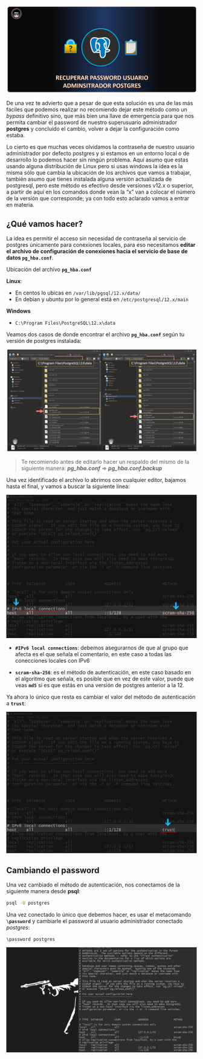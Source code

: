 [comment]: <> (Author: Marco Contreras Herrera)
[comment]: <> (Email: enidev911@gmail.com)

![banner](./assets/banner.png)

<a name="top"></a>

 
De una vez te advierto que a pesar de que esta solución es una de las más fáciles que podemos realizar no recomiendo dejar este método como un *bypass* definitivo sino, que más bien una llave de emergencia para que nos permita cambiar el password de nuestro superusuario administrador **postgres** y concluido el cambio, volver a dejar la configuración como estaba.

Lo cierto es que muchas veces olvidamos la contraseña de nuestro usuario administrador por defecto postgres y si estamos en un entorno local o de desarrollo lo podemos hacer sin ningún problema. Aquí asumo que estas usando alguna distribución de Linux pero si usas windows la idea es la misma sólo que cambia la ubicación de los archivos que vamos a trabajar, también asumo que tienes instalada alguna versión actualizada de postgresql, pero este método es efectivo desde versiones v12.x o superior, a partir de aquí en los comandos donde vean la “x” van a colocar el número de la versión que corresponde; ya con todo esto aclarado vamos a entrar en materia.


## ¿Qué vamos hacer?

La idea es permitir el acceso sin necesidad de contraseña al servicio de postgres únicamente para conexiones locales, para eso necesitamos **editar el archivo de configuración de conexiones hacia el servicio de base de datos `pg_hba.conf`**.


Ubicación del archivo **`pg_hba.conf`**

**Linux**: 

- En centos lo ubicas en `/var/lib/pgsql/12.x/data/`
- En debian y ubuntu por lo general está en `/etc/postgresql/12.x/main`

**Windows**

- `C:\Program Files\PostgreSQL\12.x\data`


Veamos dos casos de donde encontrar el archivo **`pg_hba.conf`** según tu versión de postgres instalada:

![pg_hba.conf path](./assets/pg_hba_path.png)


> Te recomiendo antes de editarlo hacer un respaldo del mismo de la siguiente manera: ***pg_hba.conf*** => ***pg_hba.conf.backup***


Una vez identificado el archivo lo abrimos con cualquier editor, bajamos hasta el final, y vamos a buscar la siguiente línea:  

![pg_hba.conf](./assets/pg_hba_windows.png)

- **`#IPv6 local connections`**: debemos asegurarnos de que al grupo que afecta es el que señala el comentario, en este caso a todas las conecciones locales con IPv6

- **`scram-sha-256`**: es el método de autenticación, en este caso basado en el algoritmo que señala, es posible que en vez de este valor, puede que veas  **`md5`** si es que estás en una versión de postgres anterior a la 12.


Ya ahora lo único que resta es cambiar el valor del método de autenticación a **`trust`**:


![pg_hba.conf](./assets/pg_hba_trust.png)


## Cambiando el password


Una vez cambiado el método de autenticación, nos conectamos de la siguiente manera desde **psql**: 


```bash
psql -U postgres
```

Una vez conectado lo único que debemos hacer, es usar el metacomando **`\password`** y cambiarle el password al usuario administrador conectado *postgres*:  

```psql
\password postgres
```

![cambio de password aplicado](./assets/cambio-de-password-aplicado.gif)
